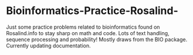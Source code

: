 # Bioinformatics-Practice-Rosalind-

Just some practice problems related to bioinformatics found on Rosalind.info to stay sharp on math and code. Lots of text handling, sequence processing and probability! Mostly draws from the BIO package. Currently updating documentation. 
